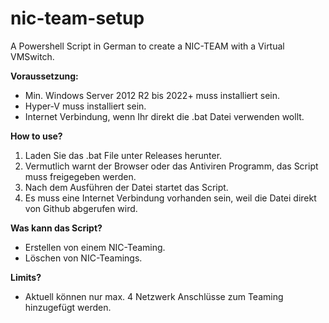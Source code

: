 # nic-team-setup
A Powershell Script in German to create a NIC-TEAM with a Virtual VMSwitch.

**Voraussetzung:**
- Min. Windows Server 2012 R2 bis 2022+ muss installiert sein.
- Hyper-V muss installiert sein.
- Internet Verbindung, wenn Ihr direkt die .bat Datei verwenden wollt.

**How to use?**
1. Laden Sie das .bat File unter Releases herunter. 
2. Vermutlich warnt der Browser oder das Antiviren Programm, das Script muss freigegeben werden.
3. Nach dem Ausführen der Datei startet das Script. 
4. Es muss eine Internet Verbindung vorhanden sein, weil die Datei direkt von Github abgerufen wird.

**Was kann das Script?**
- Erstellen von einem NIC-Teaming.
- Löschen von NIC-Teamings.

**Limits?**
- Aktuell können nur max. 4 Netzwerk Anschlüsse zum Teaming hinzugefügt werden.
